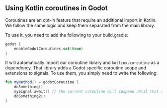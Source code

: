 ## Using Kotlin coroutines in Godot

Coroutines are an opt-in feature that require an additional import in Kotlin. 
We follow the same logic and keep them separated from the main library. 

To use it, you need to add the following to your build.gradle:

```kotlin
godot {
    enableGodotCoroutines.set(true)
}
```

It will automatically import our coroutine library and `kotlinx.coroutine` as a dependency.
That library adds a Godot specific coroutine scope and extensions to signals. 
To use them, you simply need to write the following:

```kotlin
fun myMethod() = godotCoroutine {
    doSomething()
    mySignal.await() // the current coroutine will suspend until that signal is emitted.
    doSomething2()
}
```